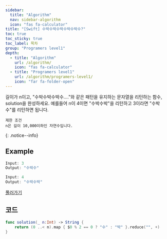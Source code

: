 ```yaml
---
sidebar:
  title: "Algorithm"
  nav: sidebar-algorithm
  icon: "fas fa-calculator"
title: "[Swift] 수박수박수박수박수박수?"
toc: true
toc_sticky: true
toc_label: 목차
group: "Programers level1"
depth: 
  - title: "Algorithm"
    url: /algorithm/
    icon: "fas fa-calculator"
  - title: "Programers level1"
    url: /algorithm/programers-level1/
    icon: "far fa-folder-open"
---
```

길이가 n이고, "수박수박수박수...."와 같은 패턴을 유지하는 문자열을 리턴하는 함수, solution을 완성하세요. 예를들어 n이 4이면 "수박수박"을 리턴하고 3이라면 "수박수"를 리턴하면 됩니다.

    제한 조건
    n은 길이 10,000이하인 자연수입니다.
{: .notice--info}

## Example
```swift
Input: 3
Output: "수박수"
```

```swift
Input: 4
Output: "수박수박"
```
[<i class="fas fa-link"></i> 풀러가기](https://programmers.co.kr/learn/courses/30/lessons/12922)


## 코드
```swift
func solution(_ n:Int) -> String {
    return (0 ..< n).map { $0 % 2 == 0 ? "수" : "박" }.reduce("", +)
}
```

